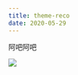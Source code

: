 ```yaml
---
title: theme-reco
date: 2020-05-29
---
```


阿吧阿吧

![](https://pic4.zhimg.com/v2-44243020fbff5630b343a4e92c3186fb_r.jpg)